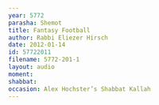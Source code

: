 ```yaml
---
year: 5772
parasha: Shemot
title: Fantasy Football
author: Rabbi Eliezer Hirsch
date: 2012-01-14
id: 57722011
filename: 5772-201-1
layout: audio
moment: 
shabbat: 
occasion: Alex Hochster’s Shabbat Kallah
---
```

